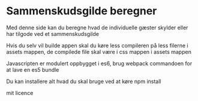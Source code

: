 # Sammenskudsgilde beregner

Med denne side kan du beregne hvad de individuelle gæster skylder eller har tilgode ved et sammenskudsgilde


Hvis du selv vil builde appen skal du køre less compileren på less filerne i assets mappen, de compilede file skal være i css mappen i assets mappen

Javascripten er modulert oppbygget i es6, brug webpack commandoen for at lave en es5 bundle

Du kan installere alt hvad du skal bruge ved at køre npm install

mit licence

